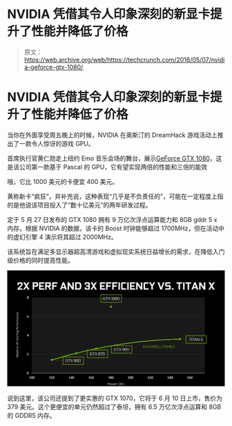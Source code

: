 # NVIDIA 凭借其令人印象深刻的新显卡提升了性能并降低了价格

> 原文：<https://web.archive.org/web/https://techcrunch.com/2016/05/07/nvidia-geforce-gtx-1080/>

# NVIDIA 凭借其令人印象深刻的新显卡提升了性能并降低了价格

当你在外面享受周五晚上的时候，NVIDIA 在奥斯汀的 DreamHack 游戏活动上推出了一款令人惊讶的游戏 GPU。

首席执行官黄仁勋走上纽约 Emo 音乐会场的舞台，展示[GeForce GTX 1080](https://web.archive.org/web/20230326091728/http://www.geforce.com/hardware/10series/geforce-gtx-1080)，这是该公司第一款基于 Pascal 的 GPU，它有望实现两倍的性能和三倍的能效

哦，它比 1000 美元的卡便宜 400 美元。

黄称新卡“疯狂”，并补充说，这种表现“几乎是不负责任的”，可能在一定程度上指的是他说该项目投入了“数十亿美元”的两年研发过程。

定于 5 月 27 日发布的 GTX 1080 拥有 9 万亿次浮点运算能力和 8GB gddr 5 x 内存。根据 NVIDIA 的数据，该卡的 Boost 时钟能够超过 1700MHz，但在活动中的虚幻引擎 4 演示将其超过 2000MHz。

该系统旨在满足多显示器超高清游戏和虚拟现实系统日益增长的需求，在降低入门级价格的同时提高性能。

![nvidia-geforce-gtx-1080-performance-and-efficiency](img/9caf75dfccfa486676916a27063bd5bf.png)

说到这里，该公司还提到了更实惠的 GTX 1070，它将于 6 月 10 日上市，售价为 379 美元。这个更便宜的单元仍然超过了泰坦，拥有 6.5 万亿次浮点运算和 8GB 的 GDDR5 内存。